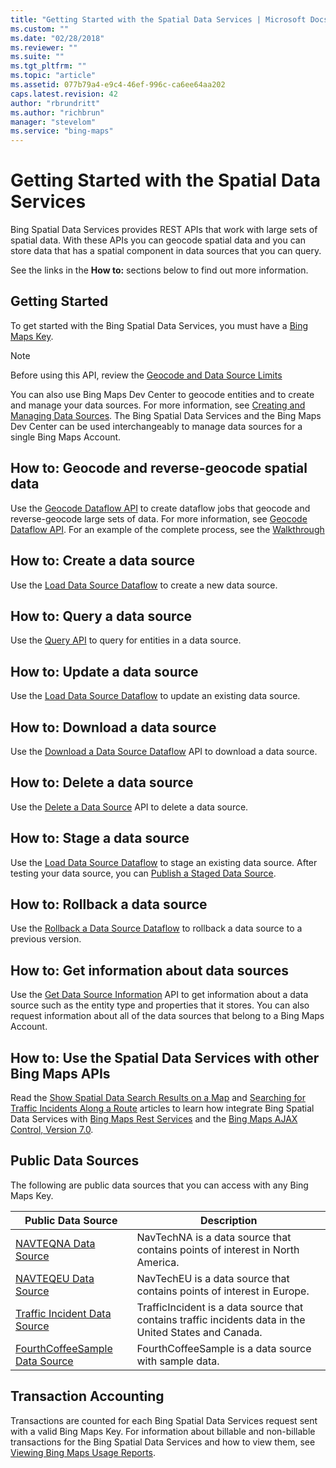 ```yaml
---
title: "Getting Started with the Spatial Data Services | Microsoft Docs"
ms.custom: ""
ms.date: "02/28/2018"
ms.reviewer: ""
ms.suite: ""
ms.tgt_pltfrm: ""
ms.topic: "article"
ms.assetid: 077b79a4-e9c4-46ef-996c-ca6ee64aa202
caps.latest.revision: 42
author: "rbrundritt"
ms.author: "richbrun"
manager: "stevelom"
ms.service: "bing-maps"
---
```


# Getting Started with the Spatial Data Services

Bing Spatial Data Services provides REST APIs that work with large sets of spatial data. With these APIs you can geocode spatial data and you can store data that has a spatial component in data sources that you can query.  
  
 See the links in the **How to:** sections below to find out more information.  
  
## Getting Started

To get started with the Bing Spatial Data Services, you must have a [Bing Maps Key](https://www.microsoft.com/maps/create-a-bing-maps-key.aspx).  
  
> [!NOTE]
>  Before using this API, review the [Geocode and Data Source Limits](../spatial-data-services/geocode-and-data-source-limits.md)  
  
 You can also use Bing Maps Dev Center to geocode entities and to create and manage your data sources. For more information, see [Creating and Managing Data Sources](https://msdn.microsoft.com/library/hh698204.aspx). The Bing Spatial Data Services and the Bing Maps Dev Center can be used interchangeably to manage data sources for a single Bing Maps Account.  
  
## How to: Geocode and reverse-geocode spatial data  
 Use the [Geocode Dataflow API](geocode-dataflow-api/index.md) to create dataflow jobs that geocode and reverse-geocode large sets of data. For more information, see [Geocode Dataflow API](geocode-dataflow-api/index.md). For an example of the complete process, see the [Walkthrough](geocode-dataflow-api/geocode-dataflow-walkthrough.md)  
  
## How to: Create a data source  
 Use the [Load Data Source Dataflow](data-source-management-api/load-data-source-dataflow/index.md) to create a new data source.  
  
## How to: Query a data source  
 Use the [Query API](query-api/index.md) to query for entities in a data source.  
  
## How to: Update a data source  
 Use the [Load Data Source Dataflow](data-source-management-api/load-data-source-dataflow/index.md) to update an existing data source.  
  
## How to: Download a data source  
 Use the [Download a Data Source Dataflow](data-source-management-api/download-data-source-dataflow/index.md) API to download a data source.  
  
## How to: Delete a data source  
 Use the [Delete a Data Source](data-source-management-api/delete-data-source.md) API to delete a data source.  
  
## How to: Stage a data source  
 Use the [Load Data Source Dataflow](data-source-management-api/load-data-source-dataflow/index.md) to stage an existing data source. After testing your data source, you can [Publish a Staged Data Source](data-source-management-api/load-data-source-dataflow/publish-staged-data-source.md).  
  
## How to: Rollback a data source  
 Use the [Rollback a Data Source Dataflow](data-source-management-api/rollback-data-source-dataflow.md) to rollback a data source to a previous version.  
  
## How to: Get information about data sources  
 Use the [Get Data Source Information](data-source-management-api/get-data-source-information.md) API to get information about a data source such as the entity type and properties that it stores. You can also request information about all of the data sources that belong to a Bing Maps Account.  
  
## How to: Use the Spatial Data Services with other Bing Maps APIs  
 Read the [Show Spatial Data Search Results on a Map](https://msdn.microsoft.com/library/hh305205.aspx) and [Searching for Traffic Incidents Along a Route](https://msdn.microsoft.com/library/hh779734.aspx) articles to learn how integrate Bing Spatial Data Services with [Bing Maps Rest Services](https://msdn.microsoft.com/library/ff701713.aspx) and the [Bing Maps AJAX Control, Version 7.0](https://msdn.microsoft.com/library/gg427610.aspx).  
  
## Public Data Sources  
 The following are public data sources that you can access with any Bing Maps Key.  
  
|Public Data Source|Description|  
|------------------|-----------|  
|[NAVTEQNA Data Source](public-data-sources/navteqna.md)|NavTechNA is a data source that contains points of interest in North America.|  
|[NAVTEQEU Data Source](public-data-sources/navteqeu.md)|NavTechEU is a data source that contains points of interest in Europe.|  
|[Traffic Incident Data Source](public-data-sources/traffic-incident-data-source.md)|TrafficIncident is a data source that contains traffic incidents data in the United States and Canada.|  
|[FourthCoffeeSample Data Source](public-data-sources/fourthcoffeesample.md)|FourthCoffeeSample is a data source with sample data.|  
  
## Transaction Accounting  
 Transactions are counted for each Bing Spatial Data Services request sent with a valid Bing Maps Key. For information about billable and non-billable transactions for the Bing Spatial Data Services and how to view them, see [Viewing Bing Maps Usage Reports](https://msdn.microsoft.com/library/ff859477.aspx).